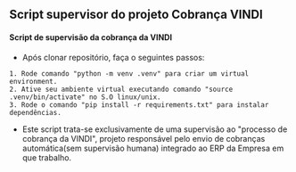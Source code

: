 ## Script supervisor do projeto Cobrança VINDI

#### Script de supervisão da cobrança da VINDI

- Após clonar repositório, faça o seguintes passos:

```
1. Rode comando "python -m venv .venv" para criar um virtual environment.
2. Ative seu ambiente virtual executando comando "source .venv/bin/activate" no S.O linux/unix.
3. Rode o comando "pip install -r requirements.txt" para instalar dependências.

```
- Este script trata-se exclusivamente de uma supervisão ao "processo de cobrança da VINDI", projeto responsável pelo envio de cobranças automática(sem supervisão humana) integrado ao ERP da Empresa em que trabalho.
  
     